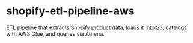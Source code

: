 # shopify-etl-pipeline-aws
ETL pipeline that extracts Shopify product data, loads it into S3, catalogs with AWS Glue, and queries via Athena.
